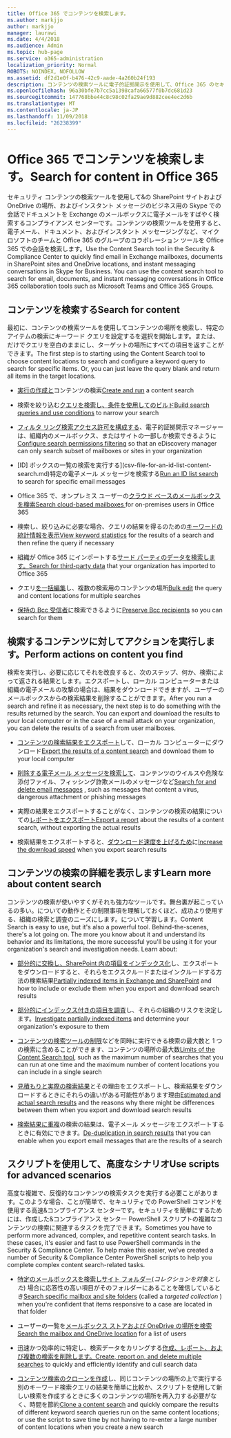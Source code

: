 ```yaml
---
title: Office 365 でコンテンツを検索します。
ms.author: markjjo
author: markjjo
manager: laurawi
ms.date: 4/4/2018
ms.audience: Admin
ms.topic: hub-page
ms.service: o365-administration
localization_priority: Normal
ROBOTS: NOINDEX, NOFOLLOW
ms.assetid: df2d1e0f-b476-42c9-aade-4a260b24f193
description: コンテンツの検索ツールに電子的証拠開示を使用して、Office 365 のセキュリティで&amp;の SharePoint サイトおよび OneDrive の場所、およびインスタント メッセージのビジネス用の Skype での会話でドキュメントを Exchange のメールボックスに電子メールをすばやく検索するコンプライアンス センターです。
ms.openlocfilehash: 96a30bfe7b7cc5a1398cafa66577f0b7dc681d23
ms.sourcegitcommit: 147768bbe44c8c98c02fa29ae9d882cee4ec2d6b
ms.translationtype: MT
ms.contentlocale: ja-JP
ms.lasthandoff: 11/09/2018
ms.locfileid: "26238399"
---
```

# <a name="search-for-content-in-office-365"></a><span data-ttu-id="308c4-103">Office 365 でコンテンツを検索します。</span><span class="sxs-lookup"><span data-stu-id="308c4-103">Search for content in Office 365</span></span>

<span data-ttu-id="308c4-p101">セキュリティ コンテンツの検索ツールを使用して&amp;の SharePoint サイトおよび OneDrive の場所、およびインスタント メッセージのビジネス用の Skype での会話でドキュメントを Exchange のメールボックスに電子メールをすばやく検索するコンプライアンス センターです。コンテンツの検索ツールを使用すると、電子メール、ドキュメント、およびインスタント メッセージングなど、マイクロソフトのチームと Office 365 のグループのコラボレーション ツールを Office 365 での会話を検索します。</span><span class="sxs-lookup"><span data-stu-id="308c4-p101">Use the Content Search tool in the Security &amp; Compliance Center to quickly find email in Exchange mailboxes, documents in SharePoint sites and OneDrive locations, and instant messaging conversations in Skype for Business. You can use the content search tool to search for email, documents, and instant messaging conversations in Office 365 collaboration tools such as Microsoft Teams and Office 365 Groups.</span></span>
  
## <a name="search-for-content"></a><span data-ttu-id="308c4-106">コンテンツを検索する</span><span class="sxs-lookup"><span data-stu-id="308c4-106">Search for content</span></span>

<span data-ttu-id="308c4-p102">最初に、コンテンツの検索ツールを使用してコンテンツの場所を検索し、特定のアイテムの検索にキーワード クエリを設定するを選択を開始します。または、だけでクエリを空白のままにし、ターゲットの場所にすべての項目を返すことができます。</span><span class="sxs-lookup"><span data-stu-id="308c4-p102">The first step is to starting using the Content Search tool to choose content locations to search and configure a keyword query to search for specific items. Or, you can just leave the query blank and return all items in the target locations.</span></span>
  
- <span data-ttu-id="308c4-109">[実行の作成と](content-search.md)コンテンツの検索</span><span class="sxs-lookup"><span data-stu-id="308c4-109">[Create and run](content-search.md) a content search</span></span> 
    
- <span data-ttu-id="308c4-110">検索を絞り込む[クエリを検索し、条件を使用してのビルド](keyword-queries-and-search-conditions.md)</span><span class="sxs-lookup"><span data-stu-id="308c4-110">[Build search queries and use conditions](keyword-queries-and-search-conditions.md) to narrow your search</span></span> 
    
- <span data-ttu-id="308c4-111">[フィルタ リング検索アクセス許可を構成する](permissions-filtering-for-content-search.md)、電子的証拠開示マネージャーは、組織内のメールボックス、またはサイトの一部しか検索できるように</span><span class="sxs-lookup"><span data-stu-id="308c4-111">[Configure search permissions filtering](permissions-filtering-for-content-search.md) so that an eDiscovery manager can only search subset of mailboxes or sites in your organization</span></span> 
    
- <span data-ttu-id="308c4-112">[ID] ボックスの一覧の検索を実行する](csv-file-for-an-id-list-content-search.md)特定の電子メール メッセージを検索する</span><span class="sxs-lookup"><span data-stu-id="308c4-112">[Run an ID list search](csv-file-for-an-id-list-content-search.md) to search for specific email messages</span></span> 
    
- <span data-ttu-id="308c4-113">Office 365 で、オンプレミス ユーザーの[クラウド ベースのメールボックスを検索](search-cloud-based-mailboxes-for-on-premises-users.md)</span><span class="sxs-lookup"><span data-stu-id="308c4-113">[Search cloud-based mailboxes ](search-cloud-based-mailboxes-for-on-premises-users.md) for on-premises users in Office 365</span></span>

- <span data-ttu-id="308c4-114">検索し、絞り込みに必要な場合、クエリの結果を得るのための[キーワードの統計情報を表示](view-keyword-statistics-for-content-search.md)</span><span class="sxs-lookup"><span data-stu-id="308c4-114">[View keyword statistics](view-keyword-statistics-for-content-search.md) for the results of a search and then refine the query if necessary</span></span> 
    
- <span data-ttu-id="308c4-115">組織が Office 365 にインポートする[サード パーティのデータを検索します。](use-content-search-to-search-third-party-data-that-was-imported.md)</span><span class="sxs-lookup"><span data-stu-id="308c4-115">[Search for third-party data](use-content-search-to-search-third-party-data-that-was-imported.md) that your organization has imported to Office 365</span></span> 
    
- <span data-ttu-id="308c4-116">クエリ[を一括編集](bulk-edit-content-searches.md)し、複数の検索用のコンテンツの場所</span><span class="sxs-lookup"><span data-stu-id="308c4-116">[Bulk edit](bulk-edit-content-searches.md) the query and content locations for multiple searches</span></span> 
    
- <span data-ttu-id="308c4-117">[保持の Bcc 受信者](https://docs.microsoft.com/exchange/policy-and-compliance/holds/preserve-bcc-recipients-and-group-members)に検索できるように</span><span class="sxs-lookup"><span data-stu-id="308c4-117">[Preserve Bcc recipients](https://docs.microsoft.com/exchange/policy-and-compliance/holds/preserve-bcc-recipients-and-group-members) so you can search for them</span></span> 

## <a name="perform-actions-on-content-you-find"></a><span data-ttu-id="308c4-118">検索するコンテンツに対してアクションを実行します。</span><span class="sxs-lookup"><span data-stu-id="308c4-118">Perform actions on content you find</span></span>

<span data-ttu-id="308c4-p103">検索を実行し、必要に応じてそれを改良すると、次のステップ、何か、検索によって返される結果とします。エクスポートし、ローカル コンピューターまたは組織の電子メールの攻撃の場合は、結果をダウンロードできますが、ユーザーのメールボックスからの検索結果を削除することができます。</span><span class="sxs-lookup"><span data-stu-id="308c4-p103">After you run a search and refine it as necessary, the next step is to do something with the results returned by the search. You can export and download the results to your local computer or in the case of a email attack on your organization, you can delete the results of a search from user mailboxes.</span></span>
  
- <span data-ttu-id="308c4-121">[コンテンツの検索結果をエクスポート](export-search-results.md)して、ローカル コンピューターにダウンロード</span><span class="sxs-lookup"><span data-stu-id="308c4-121">[Export the results of a content search](export-search-results.md) and download them to your local computer</span></span> 
    
- <span data-ttu-id="308c4-122">[削除する電子メール メッセージを検索して](search-for-and-delete-messages-in-your-organization.md)、コンテンツのウイルスや危険な添付ファイル、フィッシング詐欺メールのメッセージなど</span><span class="sxs-lookup"><span data-stu-id="308c4-122">[Search for and delete email messages](search-for-and-delete-messages-in-your-organization.md) , such as messages that content a virus, dangerous attachment or phishing messages</span></span> 
    
- <span data-ttu-id="308c4-123">実際の結果をエクスポートすることがなく、コンテンツの検索の結果についての[レポートをエクスポート](export-a-content-search-report.md)</span><span class="sxs-lookup"><span data-stu-id="308c4-123">[Export a report](export-a-content-search-report.md) about the results of a content search, without exporting the actual results</span></span> 
    
- <span data-ttu-id="308c4-124">検索結果をエクスポートすると、[ダウンロード速度を上げるため](increase-download-speeds-when-exporting-ediscovery-results.md)に</span><span class="sxs-lookup"><span data-stu-id="308c4-124">[Increase the download speed](increase-download-speeds-when-exporting-ediscovery-results.md) when you export search results</span></span> 
    
## <a name="learn-more-about-content-search"></a><span data-ttu-id="308c4-125">コンテンツの検索の詳細を表示します</span><span class="sxs-lookup"><span data-stu-id="308c4-125">Learn more about content search</span></span>

<span data-ttu-id="308c4-p104">コンテンツの検索が使いやすくがそれも強力なツールです。舞台裏が起こっているの多い。についての動作とその制限事項を理解しておくほど、成功より使用する、組織の検索と調査のニーズにします。について学習します。</span><span class="sxs-lookup"><span data-stu-id="308c4-p104">Content Search is easy to use, but it's also a powerful tool. Behind-the-scenes, there's a lot going on. The more you know about it and understand its behavior and its limitations, the more successful you'll be using it for your organization's search and investigation needs. Learn about:</span></span>
  
- <span data-ttu-id="308c4-130">[部分的に交換し、SharePoint 内の項目をインデックス化](partially-indexed-items-in-content-search.md)し、エクスポートをダウンロードすると、それらをエクスクルードまたはインクルードする方法の検索結果</span><span class="sxs-lookup"><span data-stu-id="308c4-130">[Partially indexed items in Exchange and SharePoint](partially-indexed-items-in-content-search.md) and how to include or exclude them when you export and download search results</span></span> 
    
- <span data-ttu-id="308c4-131">[部分的にインデックス付きの項目を調査](investigating-partially-indexed-items-in-ediscovery.md)し、それらの組織のリスクを決定します。</span><span class="sxs-lookup"><span data-stu-id="308c4-131">[Investigate partially indexed items](investigating-partially-indexed-items-in-ediscovery.md) and determine your organization's exposure to them</span></span> 
    
- <span data-ttu-id="308c4-132">[コンテンツの検索ツールの制限](limits-for-content-search.md)などを同時に実行できる検索の最大数と 1 つの検索に含めることができます、コンテンツの場所の最大数</span><span class="sxs-lookup"><span data-stu-id="308c4-132">[Limits of the Content Search tool](limits-for-content-search.md), such as the maximum number of searches that you can run at one time and the maximum number of content locations you can include in a single search</span></span> 
    
- <span data-ttu-id="308c4-133">[見積もりと実際の検索結果](differences-between-estimated-and-actual-ediscovery-search-results.md)とその理由をエクスポートし、検索結果をダウンロードするときにそれらの違いがある可能性があります理由</span><span class="sxs-lookup"><span data-stu-id="308c4-133">[Estimated and actual search results](differences-between-estimated-and-actual-ediscovery-search-results.md) and the reasons why there might be differences between them when you export and download search results</span></span> 
    
- <span data-ttu-id="308c4-134">[検索結果に重複](de-duplication-in-ediscovery-search-results.md)の検索の結果は、電子メール メッセージをエクスポートするときに有効にできます。</span><span class="sxs-lookup"><span data-stu-id="308c4-134">[De-duplication in search results](de-duplication-in-ediscovery-search-results.md) that you can enable when you export email messages that are the results of a search</span></span> 
    
## <a name="use-scripts-for-advanced-scenarios"></a><span data-ttu-id="308c4-135">スクリプトを使用して、高度なシナリオ</span><span class="sxs-lookup"><span data-stu-id="308c4-135">Use scripts for advanced scenarios</span></span>

<span data-ttu-id="308c4-p105">高度な複雑で、反復的なコンテンツの検索タスクを実行する必要ことがあります。このような場合、ことが簡単で、セキュリティでの PowerShell コマンドを使用する高速&amp;コンプライアンス センターです。セキュリティを簡単にするためには、作成した&amp;コンプライアンス センター PowerShell スクリプトの複雑なコンテンツの検索に関連するタスクを完了できます。</span><span class="sxs-lookup"><span data-stu-id="308c4-p105">Sometimes you have to perform more advanced, complex, and repetitive content search tasks. In these cases, it's easier and fast to use PowerShell commands in the Security &amp; Compliance Center. To help make this easier, we've created a number of Security &amp; Compliance Center PowerShell scripts to help you complete complex content search-related tasks.</span></span>
  
- <span data-ttu-id="308c4-139">[特定のメールボックスを検索しサイト フォルダー](use-content-search-for-targeted-collections.md)(*コレクションを対象とした*) 場合に応答性の高い項目がそのフォルダーにあることを確信しているとき</span><span class="sxs-lookup"><span data-stu-id="308c4-139">[Search specific mailbox and site folders](use-content-search-for-targeted-collections.md) (called a  *targeted collection*  ) when you're confident that items responsive to a case are located in that folder</span></span> 
    
- <span data-ttu-id="308c4-140">ユーザーの一覧を[メールボックス ストアおよび OneDrive の場所を検索](search-the-mailbox-and-onedrive-for-business-for-a-list-of-users.md)</span><span class="sxs-lookup"><span data-stu-id="308c4-140">[Search the mailbox and OneDrive location](search-the-mailbox-and-onedrive-for-business-for-a-list-of-users.md) for a list of users</span></span> 
    
- <span data-ttu-id="308c4-141">迅速かつ効率的に特定し、検索データをカリングする[作成、レポート、および複数の検索を削除します。](create-report-on-and-delete-multiple-content-searches.md)</span><span class="sxs-lookup"><span data-stu-id="308c4-141">[Create, report on, and delete multiple searches](create-report-on-and-delete-multiple-content-searches.md) to quickly and efficiently identify and cull search data</span></span> 
    
- <span data-ttu-id="308c4-142">[コンテンツ検索のクローンを作成](clone-a-content-search.md)し、同じコンテンツの場所の上で実行する別のキーワード検索クエリの結果を簡単に比較か、スクリプトを使用して新しい検索を作成するときに多くのコンテンツの場所を再入力する必要がなく、時間を節約</span><span class="sxs-lookup"><span data-stu-id="308c4-142">[Clone a content search](clone-a-content-search.md) and quickly compare the results of different keyword search queries run on the same content locations; or use the script to save time by not having to re-enter a large number of content locations when you create a new search</span></span> 
    

